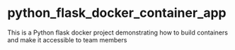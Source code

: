 # python_flask_docker_container_app
This is a Python flask docker project demonstrating how to build containers and make it accessible to team members

